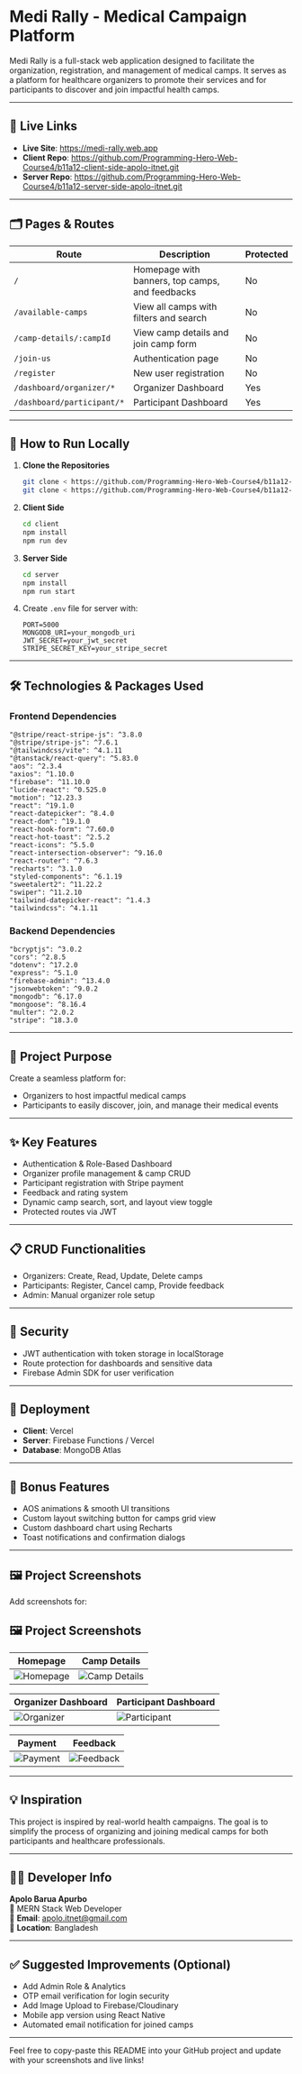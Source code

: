 # Medi Rally - Medical Campaign Platform

Medi Rally is a full-stack web application designed to facilitate the organization, registration, and management of medical camps. It serves as a platform for healthcare organizers to promote their services and for participants to discover and join impactful health camps.

---

## 🔗 Live Links

* **Live Site**: https://medi-rally.web.app <br>
* **Client Repo**: https://github.com/Programming-Hero-Web-Course4/b11a12-client-side-apolo-itnet.git <br>
* **Server Repo**: https://github.com/Programming-Hero-Web-Course4/b11a12-server-side-apolo-itnet.git <br>

---

## 🗂️ Pages & Routes

| Route                      | Description                                     | Protected |
| -------------------------- | ----------------------------------------------- | --------- |
| `/`                        | Homepage with banners, top camps, and feedbacks | No        |
| `/available-camps`         | View all camps with filters and search          | No        |
| `/camp-details/:campId`    | View camp details and join camp form            | No        |
| `/join-us`                 | Authentication page                             | No        |
| `/register`                | New user registration                           | No        |
| `/dashboard/organizer/*`   | Organizer Dashboard                             | Yes       |
| `/dashboard/participant/*` | Participant Dashboard                           | Yes       |

---

## 🚀 How to Run Locally

1. **Clone the Repositories**

   ```bash
   git clone < https://github.com/Programming-Hero-Web-Course4/b11a12-client-side-apolo-itnet.git >
   git clone < https://github.com/Programming-Hero-Web-Course4/b11a12-server-side-apolo-itnet.git >
   ```

2. **Client Side**

   ```bash
   cd client
   npm install
   npm run dev
   ```

3. **Server Side**

   ```bash
   cd server
   npm install
   npm run start
   ```

4. Create `.env` file for server with:

   ```env
   PORT=5000
   MONGODB_URI=your_mongodb_uri
   JWT_SECRET=your_jwt_secret
   STRIPE_SECRET_KEY=your_stripe_secret
   ```

---

## 🛠️ Technologies & Packages Used

### Frontend Dependencies

```
"@stripe/react-stripe-js": ^3.8.0
"@stripe/stripe-js": ^7.6.1
"@tailwindcss/vite": ^4.1.11
"@tanstack/react-query": ^5.83.0
"aos": ^2.3.4
"axios": ^1.10.0
"firebase": ^11.10.0
"lucide-react": ^0.525.0
"motion": ^12.23.3
"react": ^19.1.0
"react-datepicker": ^8.4.0
"react-dom": ^19.1.0
"react-hook-form": ^7.60.0
"react-hot-toast": ^2.5.2
"react-icons": ^5.5.0
"react-intersection-observer": ^9.16.0
"react-router": ^7.6.3
"recharts": ^3.1.0
"styled-components": ^6.1.19
"sweetalert2": ^11.22.2
"swiper": ^11.2.10
"tailwind-datepicker-react": ^1.4.3
"tailwindcss": ^4.1.11
```

### Backend Dependencies

```
"bcryptjs": ^3.0.2
"cors": ^2.8.5
"dotenv": ^17.2.0
"express": ^5.1.0
"firebase-admin": ^13.4.0
"jsonwebtoken": ^9.0.2
"mongodb": ^6.17.0
"mongoose": ^8.16.4
"multer": ^2.0.2
"stripe": ^18.3.0
```

---

## 🎯 Project Purpose

Create a seamless platform for:

* Organizers to host impactful medical camps
* Participants to easily discover, join, and manage their medical events

---

## ✨ Key Features

* Authentication & Role-Based Dashboard
* Organizer profile management & camp CRUD
* Participant registration with Stripe payment
* Feedback and rating system
* Dynamic camp search, sort, and layout view toggle
* Protected routes via JWT

---

## 📋 CRUD Functionalities

* Organizers: Create, Read, Update, Delete camps
* Participants: Register, Cancel camp, Provide feedback
* Admin: Manual organizer role setup

---

## 🔐 Security

* JWT authentication with token storage in localStorage
* Route protection for dashboards and sensitive data
* Firebase Admin SDK for user verification

---

## 🚀 Deployment

* **Client**: Vercel
* **Server**: Firebase Functions / Vercel
* **Database**: MongoDB Atlas

---

## 🎁 Bonus Features

* AOS animations & smooth UI transitions
* Custom layout switching button for camps grid view
* Custom dashboard chart using Recharts
* Toast notifications and confirmation dialogs

---

## 🖼️ Project Screenshots

Add screenshots for:

## 🖼️ Project Screenshots

| Homepage | Camp Details |
|----------|--------------|
| ![Homepage](https://i.postimg.cc/x15dQNzp/home-page.png) | ![Camp Details](https://i.postimg.cc/15ptWj5Q/camp-details-page.png) |

|   Organizer Dashboard | Participant Dashboard |
|-----------------------|-----------------------|
| ![Organizer](https://i.postimg.cc/MZfXBGCX/organizer-dashboard.png) | ![Participant](https://i.postimg.cc/RVrhLBmd/participant-dashboard.png) |

| Payment | Feedback |
|---------|----------|
| ![Payment](https://i.postimg.cc/mDJDqxHb/payment.png) |  ![Feedback](https://i.postimg.cc/hvmjRCLV/feedback.png) |

---

## 💡 Inspiration

This project is inspired by real-world health campaigns. The goal is to simplify the process of organizing and joining medical camps for both participants and healthcare professionals.

---

## 👨‍💻 Developer Info
**Apolo Barua Apurbo**   <br> 
💼 MERN Stack Web Developer  <br> 
📧 **Email**: apolo.itnet@gmail.com  <br> 
📍 **Location**: Bangladesh  <br> 

---

## ✅ Suggested Improvements (Optional)

* Add Admin Role & Analytics
* OTP email verification for login security
* Add Image Upload to Firebase/Cloudinary
* Mobile app version using React Native
* Automated email notification for joined camps

---

Feel free to copy-paste this README into your GitHub project and update with your screenshots and live links!

